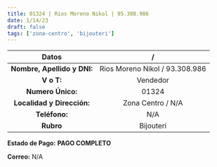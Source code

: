```yaml
---
title: 01324 | Rios Moreno Nikol | 95.308.986
date: 1/14/23
draft: false
tags: ['zona-centro', 'bijouteri']
---
```


|          **Datos**          |                /               |
|:---------------------------:|:------------------------------:|
| **Nombre, Apellido y DNI:** | Rios Moreno Nikol / 93.308.986 |
|          **V o T:**         |            Vendedor            |
|      **Numero Único:**      |              01324             |
|  **Localidad y Dirección:** |        Zona Centro / N/A       |
|        **Teléfono:**        |               N/A              |
|          **Rubro**          |            Bijouteri           |

**Estado de Pago:** **PAGO COMPLETO**

**Correo:** N/A
